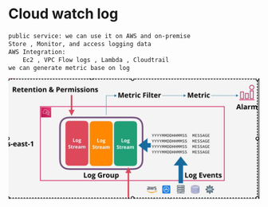 # Cloud watch log
    public service: we can use it on AWS and on-premise
    Store , Monitor, and access logging data
    AWS Integration:
        Ec2 , VPC Flow logs , Lambda , Cloudtrail
    we can generate metric base on log

![alt](./asset/cloudwatch.png)